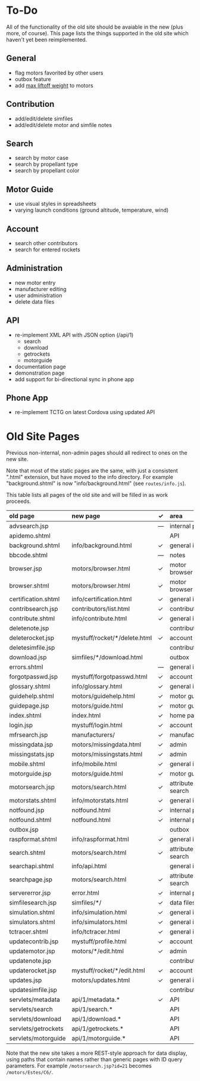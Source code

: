 # To-Do

All of the functionality of the old site should be avaiable in the new (plus more, of course).
This page lists the things supported in the old site which haven't yet been reimplemented.

## General

 * flag motors favorited by other users
 * outbox feature
 * add [max liftoff weight](https://apogeerockets.com/education/downloads/Newsletter214.pdf) to motors

## Contribution

 * add/edit/delete simfiles
 * add/edit/delete motor and simfile notes

## Search

 * search by motor case
 * search by propellant type
 * search by propellant color

## Motor Guide

 * use visual styles in spreadsheets
 * varying launch conditions (ground altitude, temperature, wind)

## Account

 * search other contributors
 * search for entered rockets

## Administration

 * new motor entry
 * manufacturer editing
 * user administration
 * delete data files

## API

 * re-implement XML API with JSON option (/api/1)
   * search
   * download
   * getrockets
   * motorguide
 * documentation page
 * demonstration page
 * add support for bi-directional sync in phone app

## Phone App

 * re-implement TCTG on latest Cordova using updated API


# Old Site Pages

Previous non-internal, non-admin pages should all redirect to ones on the new site.

Note that most of the static pages are the same, with just a consistent ".html" extension,
but have moved to the info directory.
For example "background.shtml" is now "info/background.html" (see `routes/info.js`).

This table lists all pages of the old site and will be filled in as work proceeds.

| old page            | new page                     | ✓ | area |
|:--------------------|:-----------------------------|---|:------|
| advsearch.jsp       |                              | — | internal page |
| apidemo.shtml       |                              |   | API |
| background.shtml    | info/background.html         | ✓ | general info |
| bbcode.shtml        |                              | — | notes |
| browser.jsp         | motors/browser.html          | ✓ | motor browser |
| browser.shtml       | motors/browser.html          | ✓ | motor browser |
| certification.shtml | info/certification.html      | ✓ | general info |
| contribsearch.jsp   | contributors/list.html       | ✓ | contribution |
| contribute.shtml    | info/contribute.html         | ✓ | general info |
| deletenote.jsp      |                              |   | contribution |
| deleterocket.jsp    | mystuff/rocket/*/delete.html | ✓ | account |
| deletesimfile.jsp   |                              |   | contribution |
| download.jsp        | simfiles/*/download.html     |   | outbox |
| errors.shtml        |                              | — | general info |
| forgotpasswd.jsp    | mystuff/forgotpasswd.html    | ✓ | account |
| glossary.shtml      | info/glossary.html           | ✓ | general info |
| guidehelp.shtml     | motors/guidehelp.html        | ✓ | motor guide |
| guidepage.jsp       | motors/guide.html            | ✓ | motor guide |
| index.shtml         | index.html                   | ✓ | home page |
| login.jsp           | mystuff/login.html           | ✓ | account |
| mfrsearch.jsp       | manufacturers/               | ✓ | manufacturers |
| missingdata.jsp     | motors/missingdata.html      | ✓ | admin |
| missingstats.jsp    | motors/missingstats.html     | ✓ | admin |
| mobile.shtml        | info/mobile.html             | ✓ | general info |
| motorguide.jsp      | motors/guide.html            | ✓ | motor guide |
| motorsearch.jsp     | motors/search.html           | ✓ | attribute search |
| motorstats.shtml    | info/motorstats.html         | ✓ | general info |
| notfound.jsp        | notfound.html                | ✓ | internal page |
| notfound.shtml      | notfound.html                | ✓ | internal page |
| outbox.jsp          |                              |   | outbox |
| raspformat.shtml    | info/raspformat.html         | ✓ | general info |
| search.shtml        | motors/search.html           | ✓ | attribute search |
| searchapi.shtml     | info/api.html                |   | general info |
| searchpage.jsp      | motors/search.html           | ✓ | attribute search |
| servererror.jsp     | error.html                   | ✓ | internal page |
| simfilesearch.jsp   | simfiles/*/                  | ✓ | data files |
| simulation.shtml    | info/simulation.html         | ✓ | general info |
| simulators.shtml    | info/simulators.html         | ✓ | general info |
| tctracer.shtml      | info/tctracer.html           | ✓ | general info |
| updatecontrib.jsp   | mystuff/profile.html         | ✓ | account |
| updatemotor.jsp     | motors/*/edit.html           | ✓ | admin |
| updatenote.jsp      |                              |   | contribution |
| updaterocket.jsp    | mystuff/rocket/*/edit.html   | ✓ | account |
| updates.jsp         | motors/updates.html          | ✓ | general info |
| updatesimfile.jsp   |                              |   | contribution |
| servlets/metadata   | api/1/metadata.*             | ✓ | API |
| servlets/search     | api/1/search.*               |   | API |
| servlets/download   | api/1/download.*             |   | API |
| servlets/getrockets | api/1/getrockets.*           |   | API |
| servlets/motorguide | api/1/motorguide.*           |   | API |

Note that the new site takes a more REST-style approach for data display, using paths
that contain names rather than generic pages with ID query parameters.
For example `/motorsearch.jsp?id=21` becomes `/motors/Estes/C6/`.
